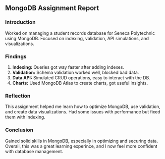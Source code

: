 ## MongoDB Assignment Report

### Introduction

Worked on managing a student records database for Seneca Polytechnic using MongoDB. Focused on indexing, validation, API simulations, and visualizations.

### Findings

1. **Indexing:** Queries got way faster after adding indexes.
2. **Validation:** Schema validation worked well, blocked bad data.
3. **Data API:** Simulated CRUD operations, easy to interact with the DB.
4. **Charts:** Used MongoDB Atlas to create charts, got useful insights.

### Reflection

This assignment helped me learn how to optimize MongoDB, use validation, and create data visualizations. Had some issues with performance but fixed them with indexing.

### Conclusion

Gained solid skills in MongoDB, especially in optimizing and securing data. Overall, this was a great learning experince, and I now feel more confident with database management.
